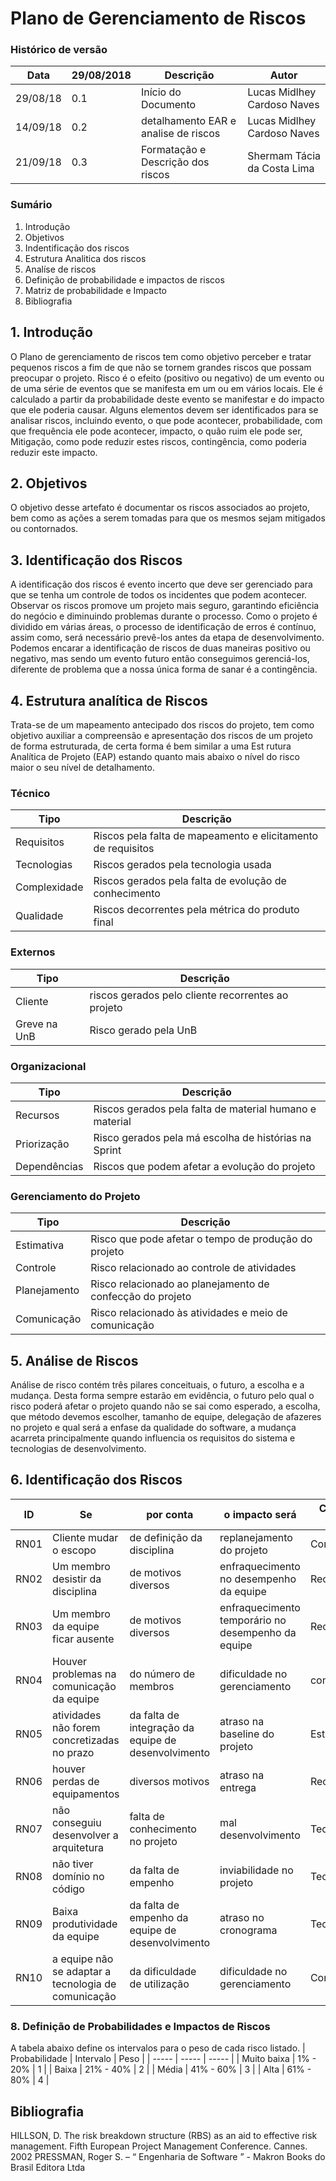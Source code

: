 
# Plano de Gerenciamento de Riscos

### Histórico de versão

| Data | 29/08/2018 | Descrição | Autor |
|----------|----------|----------|----------|
| 29/08/18 | 0.1 | Início do Documento | Lucas Midlhey Cardoso Naves |
| 14/09/18 | 0.2 | detalhamento EAR e analise de riscos | Lucas Midlhey Cardoso Naves |
| 21/09/18 | 0.3 | Formatação e Descrição dos riscos | Shermam Tácia da Costa Lima |


### Sumário
1. Introdução
2. Objetivos
3. Indentificação dos riscos
4. Estrutura Analitica dos riscos
5. Analíse de riscos
6. Definição de probabilidade e impactos de riscos
7. Matriz de probabilidade e Impacto
9. Bibliografia

## 1. Introdução	
O Plano de gerenciamento de riscos tem como objetivo perceber e tratar pequenos riscos a fim de que não se tornem grandes riscos que possam preocupar o projeto.
Risco é o efeito (positivo ou negativo) de um evento ou de uma série de eventos que se manifesta em um ou em vários locais. Ele é calculado a partir da probabilidade deste evento se manifestar e do impacto que ele poderia causar. Alguns elementos devem ser identificados para se analisar riscos, incluindo evento, o que pode acontecer, probabilidade, com que frequência ele pode acontecer, impacto, o quão ruim ele pode ser, Mitigação, como pode reduzir estes riscos, contingência, como poderia reduzir este impacto.

## 2. Objetivos

O objetivo desse artefato é documentar os riscos associados ao projeto, bem como as ações a serem tomadas para que os mesmos sejam mitigados ou contornados.

## 3. Identificação dos Riscos

A identificação dos riscos é evento incerto que deve ser gerenciado para que se tenha um controle de todos os incidentes que podem acontecer. Observar os riscos promove um projeto mais seguro, garantindo eficiência do negócio e diminuindo problemas durante o processo.
Como o projeto é dividido em várias áreas, o processo de identificação de erros é contínuo, assim como, será necessário prevê-los antes da etapa de desenvolvimento.
Podemos encarar a identificação de riscos de duas maneiras positivo ou negativo, mas sendo um evento futuro então conseguimos gerenciá-los, diferente de problema que a nossa única forma de sanar é a contingência.

## 4. Estrutura analítica de Riscos

Trata-se de um mapeamento antecipado dos riscos do projeto, tem como objetivo auxiliar a compreensão e apresentação dos riscos de um projeto de forma estruturada, de certa forma é bem similar a uma Est rutura Analítica de Projeto (EAP) estando quanto mais abaixo o nível do risco maior o seu nível de detalhamento.
 

### Técnico
| Tipo | Descrição |
| -----------| -----------|
| Requisitos | Riscos pela falta de mapeamento e elicitamento de requisitos |
| Tecnologias | Riscos gerados pela tecnologia usada |
| Complexidade | Riscos gerados pela falta de evolução de conhecimento |
| Qualidade | Riscos decorrentes pela métrica do produto final |

### Externos

| Tipo | Descrição |
| -----------| -----------|
| Cliente | riscos gerados pelo cliente recorrentes ao projeto |
| Greve na UnB | Risco gerado pela UnB |

### Organizacional

| Tipo | Descrição |
| -----------| -----------|
| Recursos | Riscos gerados pela falta de material humano e material |
| Priorização | Risco gerados pela má escolha de histórias na Sprint |
| Dependências | Riscos que podem afetar a evolução do projeto |

### Gerenciamento do Projeto

| Tipo | Descrição |
| -----------| -----------|
| Estimativa | Risco que pode afetar o tempo de produção do projeto |
| Controle | Risco relacionado ao controle de atividades |
| Planejamento | Risco relacionado ao planejamento de confecção do projeto |
| Comunicação | Risco relacionado às atividades e meio de comunicação |

## 5. Análise de Riscos

Análise de risco contém três pilares conceituais, o futuro, a escolha e a mudança. Desta forma sempre estarão em evidência, o futuro pelo qual o risco poderá afetar o projeto quando não se sai como esperado, a escolha, que método devemos escolher, tamanho de equipe, delegação de afazeres no projeto e qual será a enfase da qualidade do software, a mudança acarreta principalmente quando influencia os requisitos do sistema e tecnologias de desenvolvimento.

## 6. Identificação dos Riscos

| ID | Se | por conta | o impacto será | Categoria EAR |
| --------- |--------- |--------- |--------- |--------- |
| RN01 | Cliente mudar o escopo | de definição da disciplina | replanejamento do projeto | Comunicação |
| RN02 | Um membro desistir da disciplina |	de motivos diversos | enfraquecimento no desempenho da equipe |	Recursos |
| RN03 | Um membro da equipe ficar ausente | de motivos diversos | enfraquecimento temporário no desempenho da equipe |Recursos |
| RN04 | Houver problemas na comunicação da equipe | do número de membros | dificuldade no gerenciamento | comunicação |
| RN05 | atividades não forem concretizadas no prazo | da falta de integração da equipe de desenvolvimento | atraso na baseline do projeto | Estimativas |
| RN06 | houver perdas de equipamentos | diversos motivos | atraso na entrega | Recursos |
| RN07 | não conseguiu desenvolver a arquitetura | falta de conhecimento no projeto | mal desenvolvimento | Tecnologia |
| RN08 | não tiver domínio no código | da falta de empenho | inviabilidade no projeto | Tecnologia |
| RN09 | Baixa produtividade da equipe | da falta de empenho da equipe de desenvolvimento | atraso no cronograma |Tecnologia |
| RN10 | a equipe não se adaptar a tecnologia de comunicação | da dificuldade de utilização | dificuldade no gerenciamento | Comunicação |

### 8. Definição de Probabilidades e Impactos de Riscos

A tabela abaixo define os intervalos para o peso de cada risco listado.
| Probabilidade | Intervalo | Peso |
| ----- | ----- | ----- |
| Muito baixa | 1% - 20% | 1 |
| Baixa | 21% - 40% | 2 |
| Média | 41% - 60% | 3 |
| Alta | 61% - 80% | 4 |

## Bibliografia
HILLSON, D. The risk breakdown structure (RBS) as an aid to effective risk management. Fifth European Project Management Conference. Cannes. 2002
PRESSMAN, Roger S. – “ Engenharia de Software ” - Makron Books do Brasil Editora Ltda

